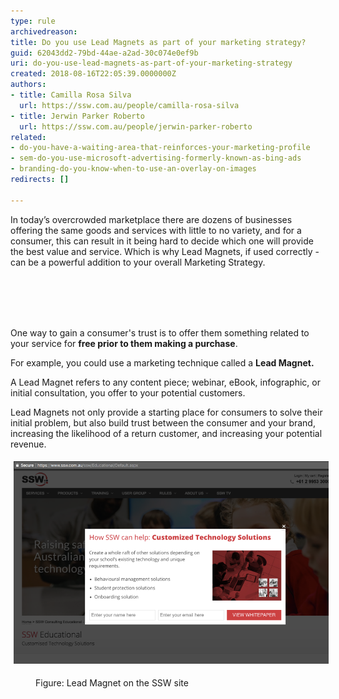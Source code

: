 ```yaml
---
type: rule
archivedreason: 
title: Do you use Lead Magnets as part of your marketing strategy?
guid: 62043dd2-79bd-44ae-a2ad-30c074e0ef9b
uri: do-you-use-lead-magnets-as-part-of-your-marketing-strategy
created: 2018-08-16T22:05:39.0000000Z
authors:
- title: Camilla Rosa Silva
  url: https://ssw.com.au/people/camilla-rosa-silva
- title: Jerwin Parker Roberto
  url: https://ssw.com.au/people/jerwin-parker-roberto
related:
- do-you-have-a-waiting-area-that-reinforces-your-marketing-profile
- sem-do-you-use-microsoft-advertising-formerly-known-as-bing-ads
- branding-do-you-know-when-to-use-an-overlay-on-images
redirects: []

---
```



In today’s overcrowded marketplace there are dozens of businesses offering the same goods and services with little to no variety, and for a consumer, this can result in it being hard to decide which one will provide the best value and service. Which is why Lead Magnets, if used correctly - can be a powerful addition to your overall Marketing Strategy. <br><div><br> </div>
<br><excerpt class='endintro'></excerpt><br>
<p>​One way to gain a consumer's trust is to offer them something related to your service for <strong>free prior to them making a </strong><strong>purchase</strong>. </p><p>For example, you could use a marketing technique called a <strong>Lead Magnet. </strong></p><p>A Lead Magnet refers to any content piece; webinar, eBook, infographic, or initial consultation, you offer to your potential customers.<br></p><p>Lead Magnets not only provide a starting place for consumers to solve their initial problem, but also build trust between the consumer and your brand, increasing the likelihood of a return customer, and increasing your potential revenue.​<br></p><dl class="ssw15-rteElement-ImageArea"><img alt="Picture2.png" src="Picture2.png" style="margin:5px;width:808px;" /></dl><dd class="ssw15-rteElement-FigureNormal">​Figure: ​​Lead Magnet on the SSW site​<br></dd><p><br> </p>


